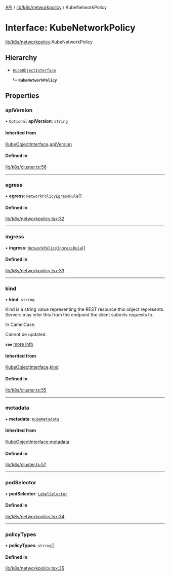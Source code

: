 [API](../API.md) / [lib/k8s/networkpolicy](../modules/lib_k8s_networkpolicy.md) / KubeNetworkPolicy

# Interface: KubeNetworkPolicy

[lib/k8s/networkpolicy](../modules/lib_k8s_networkpolicy.md).KubeNetworkPolicy

## Hierarchy

- [`KubeObjectInterface`](lib_k8s_cluster.KubeObjectInterface.md)

  ↳ **`KubeNetworkPolicy`**

## Properties

### apiVersion

• `Optional` **apiVersion**: `string`

#### Inherited from

[KubeObjectInterface](lib_k8s_cluster.KubeObjectInterface.md).[apiVersion](lib_k8s_cluster.KubeObjectInterface.md#apiversion)

#### Defined in

[lib/k8s/cluster.ts:56](https://github.com/headlamp-k8s/headlamp/blob/072d2509b/frontend/src/lib/k8s/cluster.ts#L56)

___

### egress

• **egress**: [`NetworkPolicyEgressRule`](lib_k8s_networkpolicy.NetworkPolicyEgressRule.md)[]

#### Defined in

[lib/k8s/networkpolicy.tsx:32](https://github.com/headlamp-k8s/headlamp/blob/072d2509b/frontend/src/lib/k8s/networkpolicy.tsx#L32)

___

### ingress

• **ingress**: [`NetworkPolicyIngressRule`](lib_k8s_networkpolicy.NetworkPolicyIngressRule.md)[]

#### Defined in

[lib/k8s/networkpolicy.tsx:33](https://github.com/headlamp-k8s/headlamp/blob/072d2509b/frontend/src/lib/k8s/networkpolicy.tsx#L33)

___

### kind

• **kind**: `string`

Kind is a string value representing the REST resource this object represents.
Servers may infer this from the endpoint the client submits requests to.

In CamelCase.

Cannot be updated.

**`see`** [more info](https://git.k8s.io/community/contributors/devel/sig-architecture/api-conventions.md#types-kinds)

#### Inherited from

[KubeObjectInterface](lib_k8s_cluster.KubeObjectInterface.md).[kind](lib_k8s_cluster.KubeObjectInterface.md#kind)

#### Defined in

[lib/k8s/cluster.ts:55](https://github.com/headlamp-k8s/headlamp/blob/072d2509b/frontend/src/lib/k8s/cluster.ts#L55)

___

### metadata

• **metadata**: [`KubeMetadata`](lib_k8s_cluster.KubeMetadata.md)

#### Inherited from

[KubeObjectInterface](lib_k8s_cluster.KubeObjectInterface.md).[metadata](lib_k8s_cluster.KubeObjectInterface.md#metadata)

#### Defined in

[lib/k8s/cluster.ts:57](https://github.com/headlamp-k8s/headlamp/blob/072d2509b/frontend/src/lib/k8s/cluster.ts#L57)

___

### podSelector

• **podSelector**: [`LabelSelector`](lib_k8s_cluster.LabelSelector.md)

#### Defined in

[lib/k8s/networkpolicy.tsx:34](https://github.com/headlamp-k8s/headlamp/blob/072d2509b/frontend/src/lib/k8s/networkpolicy.tsx#L34)

___

### policyTypes

• **policyTypes**: `string`[]

#### Defined in

[lib/k8s/networkpolicy.tsx:35](https://github.com/headlamp-k8s/headlamp/blob/072d2509b/frontend/src/lib/k8s/networkpolicy.tsx#L35)
